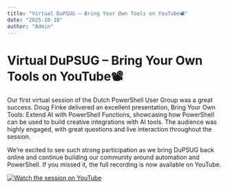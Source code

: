 ```yaml
---
title: "Virtual DuPSUG – Bring Your Own Tools on YouTube📽️"
date: "2025-10-18"
author: "Admin"
---
```


# Virtual DuPSUG – Bring Your Own Tools on YouTube📽️

Our first virtual session of the Dutch PowerShell User Group was a great success. Doug Finke delivered an excellent presentation, Bring Your Own Tools: Extend AI with PowerShell Functions, showcasing how PowerShell can be used to build creative integrations with AI tools. The audience was highly engaged, with great questions and live interaction throughout the session.

We’re excited to see such strong participation as we bring DuPSUG back online and continue building our community around automation and PowerShell. If you missed it, the full recording is now available on YouTube.

[![Watch the session on YouTube](virtualdupsug202510play.png)](https://www.youtube.com/watch?v=KwOW_5srblg)
